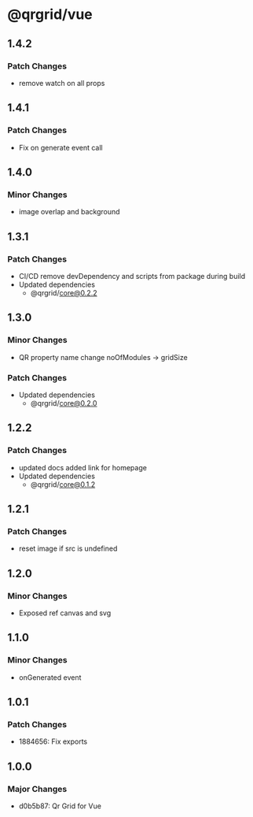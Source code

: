 # @qrgrid/vue

## 1.4.2

### Patch Changes

- remove watch on all props

## 1.4.1

### Patch Changes

- Fix on generate event call

## 1.4.0

### Minor Changes

- image overlap and background

## 1.3.1

### Patch Changes

- CI/CD remove devDependency and scripts from package during build
- Updated dependencies
  - @qrgrid/core@0.2.2

## 1.3.0

### Minor Changes

- QR property name change noOfModules -> gridSize

### Patch Changes

- Updated dependencies
  - @qrgrid/core@0.2.0

## 1.2.2

### Patch Changes

- updated docs added link for homepage
- Updated dependencies
  - @qrgrid/core@0.1.2

## 1.2.1

### Patch Changes

- reset image if src is undefined

## 1.2.0

### Minor Changes

- Exposed ref canvas and svg

## 1.1.0

### Minor Changes

- onGenerated event

## 1.0.1

### Patch Changes

- 1884656: Fix exports

## 1.0.0

### Major Changes

- d0b5b87: Qr Grid for Vue
